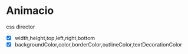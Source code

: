 # Animacio

css director

- [x] width,height,top,left,right,bottom
- [x] backgroundColor,color,borderColor,outlineColor,textDecorationColor
